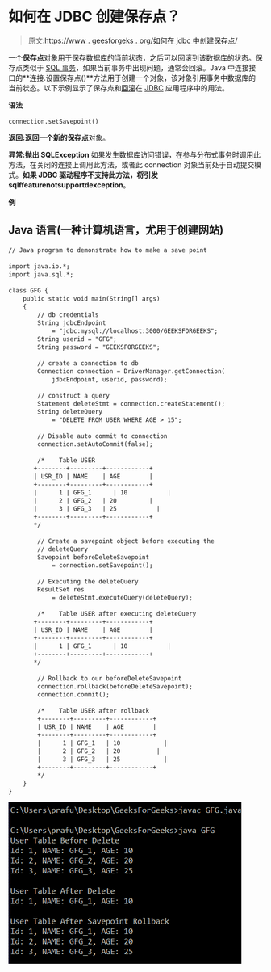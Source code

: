 # 如何在 JDBC 创建保存点？

> 原文:[https://www . geesforgeks . org/如何在 jdbc 中创建保存点/](https://www.geeksforgeeks.org/how-to-create-a-savepoint-in-jdbc/)

一个**保存点**对象用于保存数据库的当前状态，之后可以回滚到该数据库的状态。保存点类似于 [SQL 事务](https://www.geeksforgeeks.org/sql-transactions/)，如果当前事务中出现问题，通常会回滚。Java 中连接接口的**连接.设置保存点()**方法用于创建一个对象，该对象引用事务中数据库的当前状态。以下示例显示了保存点和[回滚](https://www.geeksforgeeks.org/java-program-to-make-a-rollback/)在 [JDBC](https://www.geeksforgeeks.org/introduction-to-jdbc/) 应用程序中的用法。

**语法**

```
connection.setSavepoint()
```

**返回:**返回一个新的**保存点**对象。

**异常:抛出 SQLException** 如果发生数据库访问错误，在参与分布式事务时调用此方法，在关闭的连接上调用此方法，或者此 connection 对象当前处于自动提交模式。**如果 JDBC 驱动程序不支持此方法，将引发 sqlffeaturenotsupportdexception**。

**例**

## Java 语言(一种计算机语言，尤用于创建网站)

```
// Java program to demonstrate how to make a save point

import java.io.*;
import java.sql.*;

class GFG {
    public static void main(String[] args)
    {
        // db credentials
        String jdbcEndpoint
            = "jdbc:mysql://localhost:3000/GEEKSFORGEEKS";
        String userid = "GFG";
        String password = "GEEKSFORGEEKS";

        // create a connection to db
        Connection connection = DriverManager.getConnection(
            jdbcEndpoint, userid, password);

        // construct a query
        Statement deleteStmt = connection.createStatement();
        String deleteQuery
            = "DELETE FROM USER WHERE AGE > 15";

        // Disable auto commit to connection
        connection.setAutoCommit(false);

        /*    Table USER
       +--------+---------+------------+
       | USR_ID | NAME    | AGE        |
       +--------+---------+------------+
       |      1 | GFG_1      | 10           |
       |      2 | GFG_2   | 20         |
       |      3 | GFG_3   | 25           |
       +--------+---------+------------+
       */

        // Create a savepoint object before executing the
        // deleteQuery
        Savepoint beforeDeleteSavepoint
            = connection.setSavepoint();

        // Executing the deleteQuery
        ResultSet res
            = deleteStmt.executeQuery(deleteQuery);

        /*    Table USER after executing deleteQuery
       +--------+---------+------------+
       | USR_ID | NAME    | AGE        |
       +--------+---------+------------+
       |      1 | GFG_1      | 10           |
       +--------+---------+------------+
       */

        // Rollback to our beforeDeleteSavepoint
        connection.rollback(beforeDeleteSavepoint);
        connection.commit();

        /*    Table USER after rollback
        +--------+---------+------------+
        | USR_ID | NAME    | AGE        |
        +--------+---------+------------+
        |      1 | GFG_1   | 10            |
        |      2 | GFG_2   | 20          |
        |      3 | GFG_3   | 25            |
        +--------+---------+------------+
        */
    }
}
```

![savepoint in a table](img/5d415d6e44b7133d0c343a85c4f1d5e0.png)